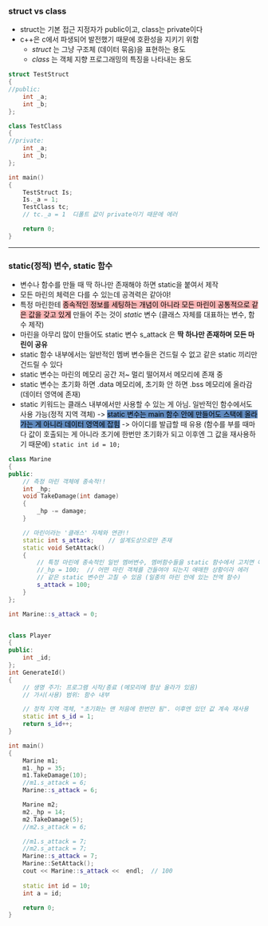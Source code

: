 ### struct vs class
- struct는 기본 접근 지정자가 public이고, class는 private이다
- c++은 c에서 파생되어 발전했기 때문에 호환성을 지키기 위함
	- _struct_ 는 그냥 구조체 (데이터 묶음)을 표현하는 용도
	- _class_ 는 객체 지향 프로그래밍의 특징을 나타내는 용도
```cpp
struct TestStruct
{
//public:
	int _a;
	int _b;
};

class TestClass
{
//private:
	int _a;
	int _b;
};

int main()
{
	TestStruct Is;
	Is._a = 1;
	TestClass tc;
	// tc._a = 1  디폴트 값이 private이기 때문에 에러

	return 0;
}
```


***

### static(정적) 변수, static 함수
- 변수나 함수를 만들 때 딱 하나만 존재해야 하면 static을 붙여서 제작
- 모든 마린의 체력은 다를 수 있는데 공격력은 같아야!
- 특정 마린한테 <mark style="background: #FF898996;">종속적인 정보를 세팅하는 개념이 아니라 모든 마린이 공통적으로 같은 값을 갖고 있게</mark> 만들어 주는 것이 _static_ 변수 (클래스 자체를 대표하는 변수, 함수 제작)
- 마린을 아무리 많이 만들어도 static 변수 s_attack 은 **딱 하나만 존재하며 모든 마린이 공유**
- static 함수 내부에서는 일반적인 멤버 변수들은 건드릴 수 없고 같은 static 끼리만 건드릴 수 있다
- static 변수는 마린의 메모리 공간 저~ 멀리 떨어져서 메모리에 존재 중
- static 변수는 초기화 하면 .data 메모리에, 초기화 안 하면 .bss 메모리에 올라감 (데이터 영역에 존재)
- static 키워드는 클래스 내부에서만 사용할 수 있는 게 아님. 일반적인 함수에서도 사용 가능(정적 지역 객체) -> <mark style="background: #0E4F9FA6;">static 변수는 main 함수 안에 만들어도 스택에 올라가는 게 아니라 데이터 영역에 잡힘</mark> -> 아이디를 발급할 때 유용 (함수를 부를 때마다 값이 호출되는 게 아니라 초기에 한번만 초기화가 되고 이후엔 그 값을 재사용하기 때문에) `static int id = 10;`
```cpp
class Marine
{
public:
	// 측정 마린 객체에 종속적!!
	int _hp;
	void TakeDamage(int damage)
	{
		_hp -= damage;
	}

	// 마린이라는 '클래스' 자체와 연관!!
	static int s_attack;	// 설계도상으로만 존재
	static void SetAttack()
	{
		// 특정 마린에 종속적인 일반 멤버변수, 멤버함수들을 static 함수에서 고치면 에러
		//_hp = 100;  // 어떤 마린 객체를 건들여야 되는지 애매한 상황이라 에러
		// 같은 static 변수만 고칠 수 있음 (일종의 마린 안에 있는 전역 함수)
		s_attack = 100;
	}
};

int Marine::s_attack = 0;


class Player
{
public:
	int _id;
};
int GenerateId()
{
	// 생명 주기: 프로그램 시작/종료 (메모리에 항상 올라가 있음)
	// 가시(사용) 범위: 함수 내부

	// 정적 지역 객체, "초기화는 맨 처음에 한번만 됨". 이후엔 있던 값 계속 재사용
	static int s_id = 1;
	return s_id++;
}

int main()
{
	Marine m1;
	m1._hp = 35;
	m1.TakeDamage(10);
	//m1.s_attack = 6;
	Marine::s_attack = 6;

	Marine m2;
	m2._hp = 14;
	m2.TakeDamage(5);
	//m2.s_attack = 6;

	//m1.s_attack = 7;
	//m2.s_attack = 7;
	Marine::s_attack = 7;
	Marine::SetAttack();
	cout << Marine::s_attack <<  endl;	// 100
	
	static int id = 10;
	int a = id;

	return 0;
}
```
